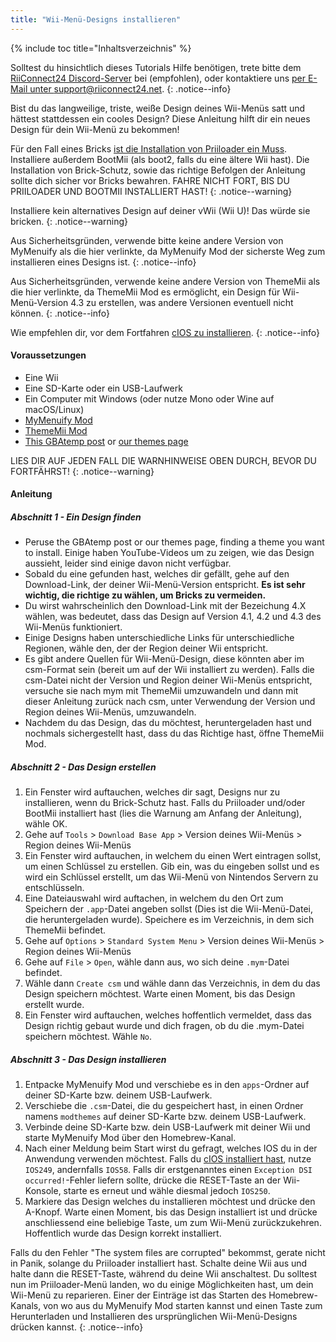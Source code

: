 ```yaml
---
title: "Wii-Menü-Designs installieren"
---
```


{% include toc title="Inhaltsverzeichnis" %}

Solltest du hinsichtlich dieses Tutorials Hilfe benötigen, trete bitte dem [RiiConnect24 Discord-Server](https://discord.gg/b4Y7jfD) bei (empfohlen), oder kontaktiere uns [per E-Mail unter support@riiconnect24.net](mailto:support@riiconnect24.net).
{: .notice--info}

Bist du das langweilige, triste, weiße Design deines Wii-Menüs satt und hättest stattdessen ein cooles Design? Diese Anleitung hilft dir ein neues Design für dein Wii-Menü zu bekommen!

Für den Fall eines Bricks [ist die Installation von Priiloader ein Muss](priiloader). Installiere außerdem BootMii (als boot2, falls du eine ältere Wii hast). Die Installation von Brick-Schutz, sowie das richtige Befolgen der Anleitung sollte dich sicher vor Bricks bewahren. FAHRE NICHT FORT, BIS DU PRIILOADER UND BOOTMII INSTALLIERT HAST!
{: .notice--warning}

Installiere kein alternatives Design auf deiner vWii (Wii U)! Das würde sie bricken.
{: .notice--warning}

Aus Sicherheitsgründen, verwende bitte keine andere Version von MyMenuify als die hier verlinkte, da MyMenuify Mod der sicherste Weg zum installieren eines Designs ist.
{: .notice--info}

Aus Sicherheitsgründen, verwende keine andere Version von ThemeMii als die hier verlinkte, da ThemeMii Mod es ermöglicht, ein Design für Wii-Menü-Version 4.3 zu erstellen, was andere Versionen eventuell nicht können.
{: .notice--info}

Wie empfehlen dir, vor dem Fortfahren [cIOS zu installieren](cios).
{: .notice--info}

#### Voraussetzungen

* Eine Wii
* Eine SD-Karte oder ein USB-Laufwerk
* Ein Computer mit Windows (oder nutze Mono oder Wine auf macOS/Linux)
* [MyMenuify Mod](/assets/files/MyMenuifyModv1.5.zip)
* [ThemeMii Mod](/assets/files/New_Thememii_MOD.rar)
* [This GBAtemp post](https://gbatemp.net/threads/wii-theme-team-creations.260327/) or [our themes page](https://rc24.xyz/goodies/themes/)

LIES DIR AUF JEDEN FALL DIE WARNHINWEISE OBEN DURCH, BEVOR DU FORTFÄHRST!
{: .notice--warning}

#### Anleitung

##### Abschnitt 1 - Ein Design finden

* Peruse the GBAtemp post or our themes page, finding a theme you want to install. Einige haben YouTube-Videos um zu zeigen, wie das Design aussieht, leider sind einige davon nicht verfügbar.
* Sobald du eine gefunden hast, welches dir gefällt, gehe auf den Download-Link, der deiner Wii-Menü-Version entspricht. **Es ist sehr wichtig, die richtige zu wählen, um Bricks zu vermeiden.**
* Du wirst wahrscheinlich den Download-Link mit der Bezeichung 4.X wählen, was bedeutet, dass das Design auf Version 4.1, 4.2 und 4.3 des Wii-Menüs funktioniert.
* Einige Designs haben unterschiedliche Links für unterschiedliche Regionen, wähle den, der der Region deiner Wii entspricht.
* Es gibt andere Quellen für Wii-Menü-Design, diese könnten aber im csm-Format sein (bereit um auf der Wii installiert zu werden). Falls die csm-Datei nicht der Version und Region deiner Wii-Menüs entspricht, versuche sie nach mym mit ThemeMii umzuwandeln und dann mit dieser Anleitung zurück nach csm, unter Verwendung der Version und Region deines Wii-Menüs, umzuwandeln.
* Nachdem du das Design, das du möchtest, heruntergeladen hast und nochmals sichergestellt hast, dass du das Richtige hast, öffne ThemeMii Mod.

##### Abschnitt 2 - Das Design erstellen

1. Ein Fenster wird auftauchen, welches dir sagt, Designs nur zu installieren, wenn du Brick-Schutz hast. Falls du Priiloader und/oder BootMii installiert hast (lies die Warnung am Anfang der Anleitung), wähle OK.
2. Gehe auf `Tools` > `Download Base App` > Version deines Wii-Menüs > Region deines Wii-Menüs
3. Ein Fenster wird auftauchen, in welchem du einen Wert eintragen sollst, um einen Schlüssel zu erstellen. Gib ein, was du eingeben sollst und es wird ein Schlüssel erstellt, um das Wii-Menü von Nintendos Servern zu entschlüsseln.
4. Eine Dateiauswahl wird auftachen, in welchem du den Ort zum Speichern der `.app`-Datei angeben sollst (Dies ist die Wii-Menü-Datei, die heruntergeladen wurde). Speichere es im Verzeichnis, in dem sich ThemeMii befindet.
5. Gehe auf `Options` > `Standard System Menu` > Version deines Wii-Menüs > Region deines Wii-Menüs
6. Gehe auf `File` > `Open`, wähle dann aus, wo sich deine `.mym`-Datei befindet.
7. Wähle dann `Create csm` und wähle dann das Verzeichnis, in dem du das Design speichern möchtest. Warte einen Moment, bis das Design erstellt wurde.
8. Ein Fenster wird auftauchen, welches hoffentlich vermeldet, dass das Design richtig gebaut wurde und dich fragen, ob du die .mym-Datei speichern möchtest. Wähle `No`.

##### Abschnitt 3 - Das Design installieren

1. Entpacke MyMenuify Mod und verschiebe es in den `apps`-Ordner auf deiner SD-Karte bzw. deinem USB-Laufwerk.
2. Verschiebe die `.csm`-Datei, die du gespeichert hast, in einen Ordner namens `modthemes` auf deiner SD-Karte bzw. deinem USB-Laufwerk.
3. Verbinde deine SD-Karte bzw. dein USB-Laufwerk mit deiner Wii und starte MyMenuify Mod über den Homebrew-Kanal.
4. Nach einer Meldung beim Start wirst du gefragt, welches IOS du in der Anwendung verwenden möchtest. Falls du [cIOS installiert hast](cios), nutze `IOS249`, andernfalls `IOS58`. Falls dir erstgenanntes einen `Exception DSI occurred!`-Fehler liefern sollte, drücke die RESET-Taste an der Wii-Konsole, starte es erneut und wähle diesmal jedoch `IOS250`.
5. Markiere das Design welches du installieren möchtest und drücke den A-Knopf. Warte einen Moment, bis das Design installiert ist und drücke anschliessend eine beliebige Taste, um zum Wii-Menü zurückzukehren. Hoffentlich wurde das Design korrekt installiert.

Falls du den Fehler "The system files are corrupted" bekommst, gerate nicht in Panik, solange du Priiloader installiert hast. Schalte deine Wii aus und halte dann die RESET-Taste, während du deine Wii anschaltest. Du solltest nun im Priiloader-Menü landen, wo du einige Möglichkeiten hast, um dein Wii-Menü zu reparieren. Einer der Einträge ist das Starten des Homebrew-Kanals, von wo aus du MyMenuify Mod starten kannst und einen Taste zum Herunterladen und Installieren des ursprünglichen Wii-Menü-Designs drücken kannst.
{: .notice--info}
